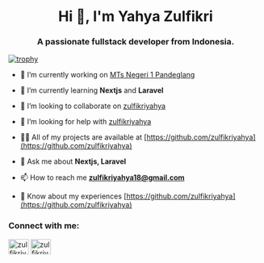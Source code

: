 <h1 align="center">Hi 👋, I'm Yahya Zulfikri</h1>
<h3 align="center">A passionate fullstack developer from Indonesia.</h3>

[![trophy](https://github-profile-trophy.vercel.app/?username=zulfikriyahya&theme=onedark)](https://github.com/ryo-ma/github-profile-trophy)

- 🔭 I’m currently working on [MTs Negeri 1 Pandeglang](https://mtsn1pandeglang.sch.id)

- 🌱 I’m currently learning **Nextjs** and **Laravel**

- 👯 I’m looking to collaborate on [zulfikriyahya](https://github.com/zulfikriyahya)

- 🤝 I’m looking for help with [zulfikriyahya](https://github.com/zulfikriyahya)

- 👨‍💻 All of my projects are available at [https://github.com/zulfikriyahya](https://github.com/zulfikriyahya)

- 💬 Ask me about **Nextjs, Laravel**

- 📫 How to reach me **zulfikriyahya18@gmail.com**

- 📄 Know about my experiences [https://github.com/zulfikriyahya](https://github.com/zulfikriyahya)

<h3 align="left">Connect with me:</h3>
<p align="left">
<a href="https://linkedin.com/in/zulfikriyahya" target="blank"><img align="center" src="https://raw.githubusercontent.com/rahuldkjain/github-profile-readme-generator/master/src/images/icons/Social/linked-in-alt.svg" alt="zulfikriyahya" height="30" width="40" /></a>
<a href="https://instagram.com/zulfikriyahya_" target="blank"><img align="center" src="https://raw.githubusercontent.com/rahuldkjain/github-profile-readme-generator/master/src/images/icons/Social/instagram.svg" alt="zulfikriyahya" height="30" width="40" /></a>
</p>
